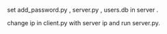 set add_password.py , server.py , users.db in server .

change ip in client.py with server ip and run server.py.
